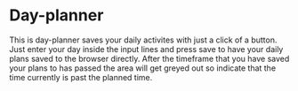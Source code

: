 # Day-planner

This is day-planner saves your daily activites with just a click of a button. Just enter your day inside the input lines and press save to have your daily plans saved to the browser directly. After the timeframe that you have saved your plans to has passed the area will get greyed out so indicate that the time currently is past the planned time.

